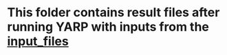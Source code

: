 # This folder contains result files after running YARP with inputs from the [input_files](../input_files)
